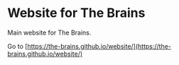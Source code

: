 # Website for The Brains
Main website for The Brains.

Go to [https://the-brains.github.io/website/](https://the-brains.github.io/website/)

